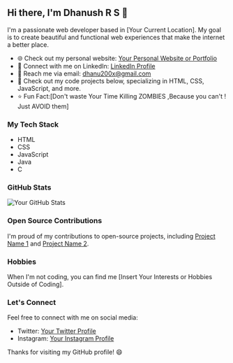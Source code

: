 ## Hi there, I'm Dhanush R S 👋

I'm a passionate web developer based in [Your Current Location]. My goal is to create beautiful and functional web experiences that make the internet a better place.

- 🌐 Check out my personal website: [Your Personal Website or Portfolio](https://www.yourwebsite.com)
- 💼 Connect with me on LinkedIn: [LinkedIn Profile](https://www.linkedin.com/in/yourlinkedinprofile)
- 📧 Reach me via email: [dhanu200x@gmail.com](mailto:dhanu200x@gmail.com)
- 📝 Check out my code projects below, specializing in HTML, CSS, JavaScript, and more.
- ⭐ Fun Fact:[Don't waste Your Time Killing ZOMBIES ,Because you can't ! Just AVOID them]

### My Tech Stack

- HTML
- CSS
- JavaScript
- Java
- C

### GitHub Stats

![Your GitHub Stats](https://github-readme-stats.vercel.app/api?username=dhanushrs2173&show_icons=true)

### Open Source Contributions

I'm proud of my contributions to open-source projects, including [Project Name 1](https://github.com/yourusername/project1) and [Project Name 2](https://github.com/yourusername/project2).

### Hobbies

When I'm not coding, you can find me [Insert Your Interests or Hobbies Outside of Coding].

### Let's Connect

Feel free to connect with me on social media:
- Twitter: [Your Twitter Profile](https://twitter.com/yourtwitterprofile)
- Instagram: [Your Instagram Profile](https://www.instagram.com/yourinstagramprofile)

Thanks for visiting my GitHub profile! 😄
